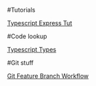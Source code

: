 #Tutorials

[Typescript Express Tut](https://wanago.io/2018/12/03/typescript-express-tutorial-routing-controllers-middleware/)

#Code lookup

[Typescript Types](https://microsoft.github.io/TypeSearch/)

#Git stuff

[Git Feature Branch Workflow](https://www.atlassian.com/git/tutorials/comparing-workflows/feature-branch-workflow)
